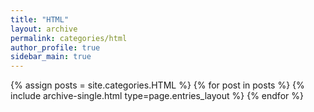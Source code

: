 ```yaml
---
title: "HTML"
layout: archive
permalink: categories/html
author_profile: true
sidebar_main: true
---
```


{% assign posts = site.categories.HTML %}
{% for post in posts %} {% include archive-single.html type=page.entries_layout %} {% endfor %}